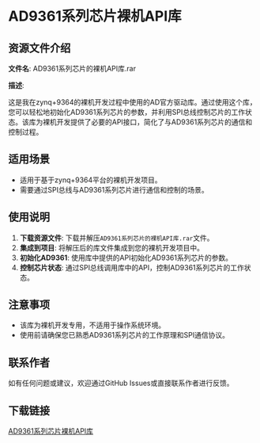 # AD9361系列芯片裸机API库

## 资源文件介绍

**文件名**: AD9361系列芯片的裸机API库.rar

**描述**: 

这是我在zynq+9364的裸机开发过程中使用的AD官方驱动库。通过使用这个库，您可以轻松地初始化AD9361系列芯片的参数，并利用SPI总线控制芯片的工作状态。该库为裸机开发提供了必要的API接口，简化了与AD9361系列芯片的通信和控制过程。

## 适用场景

- 适用于基于zynq+9364平台的裸机开发项目。
- 需要通过SPI总线与AD9361系列芯片进行通信和控制的场景。

## 使用说明

1. **下载资源文件**: 下载并解压`AD9361系列芯片的裸机API库.rar`文件。
2. **集成到项目**: 将解压后的库文件集成到您的裸机开发项目中。
3. **初始化AD9361**: 使用库中提供的API初始化AD9361系列芯片的参数。
4. **控制芯片状态**: 通过SPI总线调用库中的API，控制AD9361系列芯片的工作状态。

## 注意事项

- 该库为裸机开发专用，不适用于操作系统环境。
- 使用前请确保您已熟悉AD9361系列芯片的工作原理和SPI通信协议。

## 联系作者

如有任何问题或建议，欢迎通过GitHub Issues或直接联系作者进行反馈。

## 下载链接

[AD9361系列芯片裸机API库](https://pan.quark.cn/s/295a610be89b)